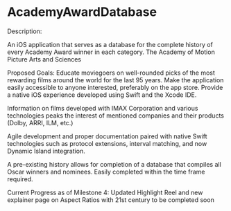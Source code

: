 # AcademyAwardDatabase


Description:

An iOS application that serves as a database for the complete history of every Academy Award winner in each category.  The Academy of Motion Picture Arts and Sciences

Proposed Goals:
Educate moviegoers on well-rounded picks of the most rewarding films around the world for the last 95 years.
Make the application easily accessible to anyone interested, preferably on the app store.
Provide a native iOS experience developed using Swift and the Xcode IDE.

Information on films developed with IMAX Corporation and various technologies peaks the interest of mentioned companies and their products (Dolby, ARRI, ILM, etc.)

Agile development and proper documentation paired with native Swift technologies such as protocol extensions, interval matching, and now Dynamic Island integration.

A pre-existing history allows for completion of a database that compiles all Oscar winners and nominees. Easily completed within the time frame required.


Current Progress as of Milestone 4: Updated Highlight Reel and new explainer page on Aspect Ratios with 21st century to be completed soon
